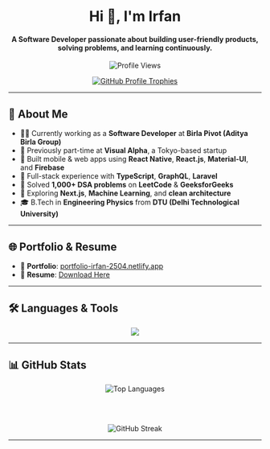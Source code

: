 <h1 align="center">Hi 👋, I'm Irfan</h1>
<h4 align="center">A Software Developer passionate about building user-friendly products, solving problems, and learning continuously.</h4>

<p align="center">
  <img src="https://komarev.com/ghpvc/?username=irfan106&label=Profile%20views&color=0e75b6&style=flat" alt="Profile Views" />
</p>

<p align="center">
  <a href="https://github.com/ryo-ma/github-profile-trophy">
    <img src="https://github-profile-trophy.vercel.app/?username=irfan106&theme=onedark&margin-w=15&margin-h=15" alt="GitHub Profile Trophies" />
  </a>
</p>

---

## 🚀 About Me

- 👨‍💻 Currently working as a **Software Developer** at **Birla Pivot (Aditya Birla Group)**
- 💼 Previously part-time at **Visual Alpha**, a Tokyo-based startup  
- 📱 Built mobile & web apps using **React Native**, **React.js**, **Material-UI**, and **Firebase**  
- 🧩 Full-stack experience with **TypeScript**, **GraphQL**, **Laravel**  
- 🧠 Solved **1,000+ DSA problems** on **LeetCode** & **GeeksforGeeks**  
- 🌱 Exploring **Next.js**, **Machine Learning**, and **clean architecture**  
- 🎓 B.Tech in **Engineering Physics** from **DTU (Delhi Technological University)**

---

## 🌐 Portfolio & Resume

- 🔗 **Portfolio**: [portfolio-irfan-2504.netlify.app](https://portfolio-irfan-2504.netlify.app/)  
- 📄 **Resume**: [Download Here](https://drive.google.com/file/d/1AyJnENtB4qa3hjUUCe4nZ1Nh3B0XRK_Y/view)

---

## 🛠️ Languages & Tools

<p align="center">
  <img src="https://skillicons.dev/icons?i=html,css,js,ts,react,reactnative,nextjs,redux,nodejs,express,firebase,php,laravel,graphql,mysql,mongodb,git,github,vscode,figma,bootstrap,tailwind,vercel,netlify,c,cpp,py" />
</p>

---

## 📊 GitHub Stats

<div align="center">

  <img src="https://github-readme-stats.vercel.app/api/top-langs?username=irfan106&show_icons=true&locale=en&layout=compact&theme=radical" alt="Top Languages" />
  
  <br /><br />
  
  <img src="https://github-readme-streak-stats.herokuapp.com/?user=irfan106&theme=radical" alt="GitHub Streak" />

</div>

---
